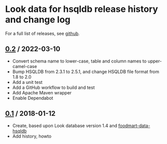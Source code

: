 # Look data for hsqldb release history and change log

For a full list of releases, see
<a href="https://github.com/julianhyde/look-data-hsqldb/releases">github</a>.

## <a href="https://github.com/julianhyde/look-data-hsqldb/releases/tag/look-data-hsqldb-0.2">0.2</a> / 2022-03-10

* Convert schema name to lower-case, table and column names to upper-camel-case
* Bump HSQLDB from 2.3.1 to 2.5.1, and change HSQLDB file format from 1.8 to 2.0
* Add a unit test
* Add a GitHub workflow to build and test
* Add Apache Maven wrapper
* Enable Dependabot

## <a href="https://github.com/julianhyde/look-data-hsqldb/releases/tag/look-data-hsqldb-0.1">0.1</a> / 2018-01-12

* Create, based upon Look database version 1.4 and [foodmart-data-hsqldb](github.com/julianhyde/foodmart-data-hsqldb)
* Add history, howto

